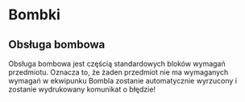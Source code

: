 # Bombki

## Obsługa bombowa

Obsługa bombowa jest częścią standardowych bloków wymagań przedmiotu. Oznacza to, że żaden przedmiot nie ma wymaganych wymagań w ekwipunku Bombla zostanie automatycznie wyrzucony i zostanie wydrukowany komunikat o błędzie!